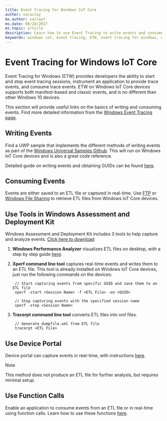 ```yaml
---
title: Event Tracing for Windows IoT Core
author: saraclay
ms.author: saclayt
ms.date: 08/28/2017
ms.topic: article
description: Learn how to use Event Tracing to write events and consume events for Windows IoT Core.
keywords: windows iot, event tracing, ETW, event tracing for windows, devices
---
```


# Event Tracing for Windows IoT Core

Event Tracing for Windows (ETW) provides developers the ability to start and stop event tracing sessions, instrument an application to provide trace events, and consume trace events.
ETW on Windows IoT Core devices supports both manifest-based and classic events, and is no different than other Windows 10 devices.

This section will provide useful links on the basics of writing and consuming events. Find more detailed information from the [Windows Event Tracing page](https://msdn.microsoft.com/library/windows/desktop/bb968803(v=vs.85).aspx).

## Writing Events

Find a UWP sample that implements the different methods of writing events as part of the [Windows Universal Samples Github](https://github.com/Microsoft/Windows-universal-samples/tree/master/Samples/Logging).
This will run on Windows IoT Core devices and is also a great code reference.

Detailed guide on writing events and obtaining GUIDs can be found [here](https://msdn.microsoft.com/library/windows/desktop/aa364161(v=vs.85).aspx).

## Consuming Events

Events are either saved to an ETL file or captured in real-time.
Use [FTP](../manage-your-device/FTP.md) or [Windows File Sharing](../manage-your-device/WindowsFileSharing.md) to retrieve ETL files from Windows IoT Core devices.

## Use Tools in Windows Assessment and Deployment Kit

Windows Assessment and Deployment Kit includes 3 tools to help capture and analyze events. [Click here to download](http://go.microsoft.com/fwlink/p/?LinkId=526740)


1. **Windows Performance Analyzer** visualizes ETL files on desktop, with a step by step guide [here](https://msdn.microsoft.com/library/windows/hardware/dn927319(v=vs.85).aspx).

2. **Xperf command line tool** captures real-time events and writes them to an ETL file. This tool is already installed on Windows IoT Core devices, just run the following commands on the devices:

        // Start capturing events from specific GUID and save them to an ETL file
        xperf -start <Session Name> -f <ETL File> -on <GUID>

        // Stop capturing events with the specified session name
        xperf -stop <Session Name>


3. **Tracerpt command line tool** converts ETL files into xml files.

        // Generate dumpfile.xml from ETL file
        tracerpt <ETL File>


## Use Device Portal

Device portal can capture events in real-time, with instructions [here](https://msdn.microsoft.com/windows/uwp/debug-test-perf/device-portal).

> [!NOTE]
> This method does not produce an ETL file for further analysis, but requires minimal setup.

## Use Function Calls

Enable an application to consume events from an ETL file or in real-time using function calls.
Learn how to use these functions [here](https://msdn.microsoft.com/library/windows/desktop/aa363692(v=vs.85).aspx).
